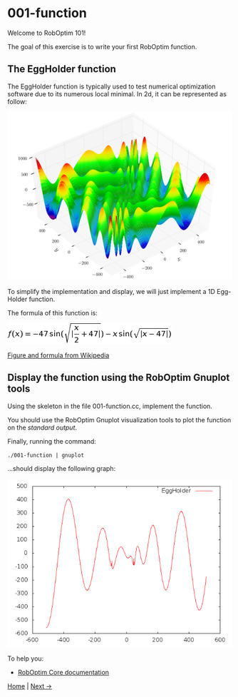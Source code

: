 001-function
============

Welcome to RobOptim 101!

The goal of this exercise is to write your first RobOptim function.


The EggHolder function
----------------------

The EggHolder function is typically used to test numerical
optimization software due to its numerous local minimal. In 2d, it can
be represented as follow:

![EggHolder Function](doc/eggholder_function.png)

To simplify the implementation and display, we will just implement a
1D Egg-Holder function.

The formula of this function is:

![EggHolder Formula](doc/eggholder.png)

[Figure and formula from Wikipedia][test_functions]

Display the function using the RobOptim Gnuplot tools
-----------------------------------------------------

Using the skeleton in the file 001-function.cc, implement the
function.

You should use the RobOptim Gnuplot visualization tools to plot the
function on the *standard output*.

Finally, running the command:

    ./001-function | gnuplot

...should display the following graph:

![Result](doc/result.png)


To help you:

 * [RobOptim Core documentation][roboptim_core]


[Home][main] | [Next →][ex2]

 [main]: https://github.com/roboptim/roboptim-tutorial/
 [ex2]: https://github.com/roboptim/roboptim-tutorial/tree/master/src/002-operator

 [test_functions]: http://en.wikipedia.org/wiki/Test_functions_for_optimization
 [roboptim_core]: http://www.roboptim.net/roboptim-core/doxygen/HEAD/
